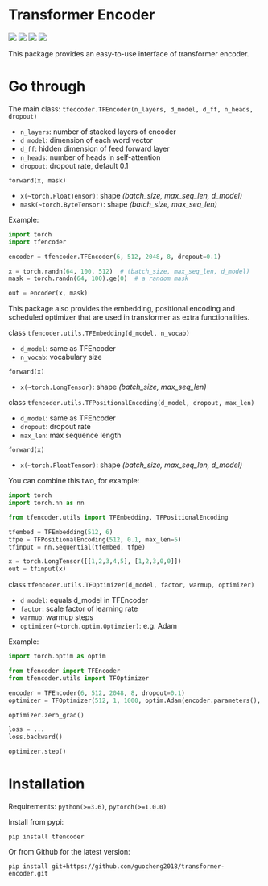 # Transformer Encoder
<p>
    <img src="https://img.shields.io/badge/python-3.5 | 3.6 | 3.7-blue" />
    <img src="https://img.shields.io/pypi/v/tfencoder?color=orange" />
    <img src="https://img.shields.io/badge/license-MIT-green" />
    <img src="https://img.shields.io/travis/com/guocheng2018/transformer-encoder" />
</p>
This package provides an easy-to-use interface of transformer encoder.

# Go through

The main class: `tfeccoder.TFEncoder(n_layers, d_model, d_ff, n_heads, dropout)`

- `n_layers`: number of stacked layers of encoder
- `d_model`: dimension of each word vector
- `d_ff`: hidden dimension of feed forward layer
- `n_heads`: number of heads in self-attention
- `dropout`: dropout rate, default 0.1

`forward(x, mask)`

- `x(~torch.FloatTensor)`: shape *(batch_size, max_seq_len, d_model)*
- `mask(~torch.ByteTensor)`: shape *(batch_size, max_seq_len)*

Example:
```python
import torch
import tfencoder

encoder = tfencoder.TFEncoder(6, 512, 2048, 8, dropout=0.1)

x = torch.randn(64, 100, 512)  # (batch_size, max_seq_len, d_model)
mask = torch.randn(64, 100).ge(0)  # a random mask

out = encoder(x, mask)
```

This package also provides the embedding, positional encoding and scheduled optimizer that are used in transformer as extra functionalities.

class `tfencoder.utils.TFEmbedding(d_model, n_vocab)`

- `d_model`: same as TFEncoder
- `n_vocab`: vocabulary size

`forward(x)`

- `x(~torch.LongTensor)`: shape *(batch_size, max_seq_len)*

class `tfencoder.utils.TFPositionalEncoding(d_model, dropout, max_len)`

- `d_model`: same as TFEncoder
- `dropout`: dropout rate
- `max_len`: max sequence length

`forward(x)`

- `x(~torch.FloatTensor)`: shape *(batch_size, max_seq_len, d_model)*

You can combine this two, for example:
```python
import torch
import torch.nn as nn

from tfencoder.utils import TFEmbedding, TFPositionalEncoding

tfembed = TFEmbedding(512, 6)
tfpe = TFPositionalEncoding(512, 0.1, max_len=5)
tfinput = nn.Sequential(tfembed, tfpe)

x = torch.LongTensor([[1,2,3,4,5], [1,2,3,0,0]])
out = tfinput(x)
```

class `tfencoder.utils.TFOptimizer(d_model, factor, warmup, optimizer)`

- `d_model`: equals d_model in TFEncoder
- `factor`: scale factor of learning rate
- `warmup`: warmup steps 
- `optimizer(~torch.optim.Optimzier)`: e.g. Adam

Example:
```python
import torch.optim as optim

from tfencoder import TFEncoder
from tfencoder.utils import TFOptimizer

encoder = TFEncoder(6, 512, 2048, 8, dropout=0.1)
optimizer = TFOptimizer(512, 1, 1000, optim.Adam(encoder.parameters(), lr=0))

optimizer.zero_grad()

loss = ...
loss.backward()

optimizer.step()
```

# Installation

Requirements: `python(>=3.6)`, `pytorch(>=1.0.0)`

Install from pypi:
```console
pip install tfencoder
```
Or from Github for the latest version:
```console
pip install git+https://github.com/guocheng2018/transformer-encoder.git
```
